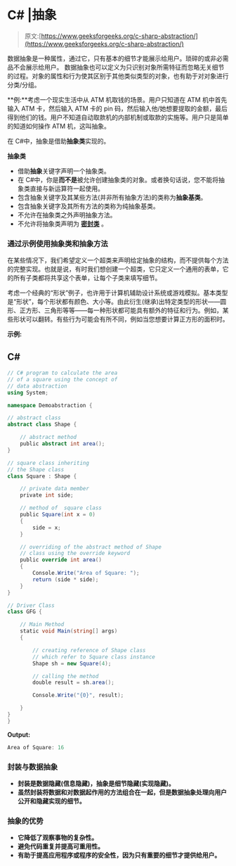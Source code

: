 # C# |抽象

> 原文:[https://www.geeksforgeeks.org/c-sharp-abstraction/](https://www.geeksforgeeks.org/c-sharp-abstraction/)

数据抽象是一种属性，通过它，只有基本的细节才能展示给用户。琐碎的或非必需品不会展示给用户。
数据抽象也可以定义为只识别对象所需特征而忽略无关细节的过程。对象的属性和行为使其区别于其他类似类型的对象，也有助于对对象进行分类/分组。

**例:**考虑一个现实生活中从 ATM 机取钱的场景。用户只知道在 ATM 机中首先输入 ATM 卡，然后输入 ATM 卡的 pin 码，然后输入他/她想要提取的金额，最后得到他们的钱。用户不知道自动取款机的内部机制或取款的实施等。用户只是简单的知道如何操作 ATM 机，这叫抽象。

在 C#中，抽象是借助**抽象类**实现的。

**抽象类**

*   借助**抽象**关键字声明一个抽象类。
*   在 C#中，你是**而不是**被允许创建抽象类的对象。或者换句话说，您不能将抽象类直接与新运算符一起使用。
*   包含抽象关键字及其某些方法(并非所有抽象方法)的类称为**抽象基类**。
*   包含抽象关键字及其所有方法的类称为纯抽象基类。
*   不允许在抽象类之外声明抽象方法。
*   不允许将抽象类声明为 [**密封类**](https://www.geeksforgeeks.org/c-sealed-class/) 。

### 通过示例使用抽象类和抽象方法

在某些情况下，我们希望定义一个超类来声明给定抽象的结构，而不提供每个方法的完整实现。也就是说，有时我们想创建一个超类，它只定义一个通用的表单，它的所有子类都将共享这个表单，让每个子类来填写细节。

考虑一个经典的“形状”例子，也许用于计算机辅助设计系统或游戏模拟。基本类型是“形状”，每个形状都有颜色、大小等。由此衍生(继承)出特定类型的形状——圆形、正方形、三角形等等——每一种形状都可能具有额外的特征和行为。例如，某些形状可以翻转。有些行为可能会有所不同，例如当您想要计算正方形的面积时。

**示例:**

## C#

```cs
// C# program to calculate the area
// of a square using the concept of
// data abstraction
using System;

namespace Demoabstraction {

// abstract class
abstract class Shape {

    // abstract method
    public abstract int area();
}

// square class inheriting
// the Shape class
class Square : Shape {

    // private data member
    private int side;

    // method of  square class
    public Square(int x = 0)
    {
        side = x;
    }

    // overriding of the abstract method of Shape
    // class using the override keyword
    public override int area()
    {
        Console.Write("Area of Square: ");
        return (side * side);
    }
}

// Driver Class
class GFG {

    // Main Method
    static void Main(string[] args)
    {

        // creating reference of Shape class
        // which refer to Square class instance
        Shape sh = new Square(4);

        // calling the method
        double result = sh.area();

        Console.Write("{0}", result);

    }
}
}
```

**Output:** 

```cs
Area of Square: 16
```

### 封装与数据抽象

*   [](https://www.geeksforgeeks.org/c-encapsulation/)**封装是数据隐藏(信息隐藏)，抽象是细节隐藏(实现隐藏)。**
*   **虽然封装将数据和对数据起作用的方法组合在一起，但是数据抽象处理向用户公开和隐藏实现的细节。**

### **抽象的优势**

*   **它降低了观察事物的复杂性。**
*   **避免代码重复并提高可重用性。**
*   **有助于提高应用程序或程序的安全性，因为只有重要的细节才提供给用户。**